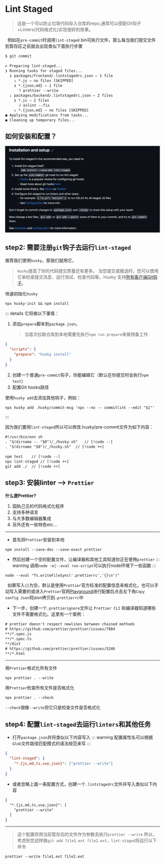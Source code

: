 # Lint Staged

> 这是一个可以防止垃圾代码存入仓库的repo,通常可以搭配Git钩子+Linters(代码格式化)实现很好的效果。

&nbsp;&nbsp;例如在`pre-commit`时调用`lint-staged` bin可执行文件，那么每当我们提交文件到暂存区之前就会出现类似下面执行步骤

```
$ git commit

✔ Preparing lint-staged...
❯ Running tasks for staged files...
  ❯ packages/frontend/.lintstagedrc.json — 1 file
    ↓ *.js — no files [SKIPPED]
    ❯ *.{json,md} — 1 file
      ⠹ prettier --write
  ↓ packages/backend/.lintstagedrc.json — 2 files
    ❯ *.js — 2 files
      ⠼ eslint --fix
    ↓ *.{json,md} — no files [SKIPPED]
◼ Applying modifications from tasks...
◼ Cleaning up temporary files...
```

## 如何安装和配置？

![Alt text](image.png)

## step2: 需要注册`git`钩子去运行`lint-staged`

推荐我们使用`husky`，那我们就用它，

> `Husky`提高了你的代码提交质量还有更多。
> 当您提交或推送时，您可以使用它来检查提交消息、运行测试、检查代码等。Husky 支持[所有客户端Git钩子](https://git-scm.com/docs/githooks)。

快速初始化`husky`

```shell
npx husky-init && npm install
```

::: details 它将做以下事情：

1. 添加`prepare`脚本到`package.json`，
   > 当首次拉取仓库到本地需要先执行`npm run prepare`来做预备工作

```json
{
  "scripts": {
    "prepare": "husky install"
  }
}
```

2. 创建一个普通`pre-commit`钩子，你能编辑它（默认在你提交时会执行`npm test`）
3. 配置Git hooks路径

使用`husky add`去添加其他钩子，例如：

```shell
npx husky add .husky/commit-msg 'npx --no -- commitlint --edit "$1"'
```

:::

因为我们要用`lint-staged`所以可以修改.husky/pre-commit文件为如下内容：

```shell
#!/usr/bin/env sh
. "$(dirname -- "$0")/_/husky.sh"   // [!code --]
. "$(dirname "$0")/_/husky.sh"  // [!code ++]

npm test    // [!code --]
npx lint-staged // [!code ++]
git add ./  // [!code ++]
```

## step3: 安装linter --> `Prettier`

**什么是Prettier?**

1. 固执己见的代码格式化程序
2. 支持多种语言
3. 与大多数编辑器集成
4. 另外还有一些特色etc...

---

- 首先将`Prettier`安装到本地

```shell
npm install --save-dev --save-exact prettier
```

- 然后创建一个空的配置文件，让编译器和其他工具知道你正在使用`prettier`
  ::: warning
  调用`node -e|--eval run-script`可以执行node环境下一些函数
  :::

```shell
node --eval "fs.writeFileSync('.prettierrc','{}\n')"
```

&nbsp;&nbsp;如果写入`{}`为空，默认是使用`Prettier`官方标准的配置信息来格式化，也可以手动写入需要的或进入`Prettier`官网[Playground](https://prettier.io/playground/)进行配置后点击左下角`Copy config Json`将json拷贝到`.prettierrc`中

- 下一步，创建一个`.prettierignore`文件让 `Prettier CLI` 和编译器知道哪些文件不需要格式化。这里有一个案例：

```
# prettier doesn't respect newlines between chained methods
# https://github.com/prettier/prettier/issues/7884
**/*.spec.js
**/*.spec.ts
**/dist
# https://github.com/prettier/prettier/issues/5246
**/*.html
```

---

用`Prettier`格式化所有文件

```shell
npx prettier . --write
```

用`Prettier`检查所有文件是否格式化

```shell
npx prettier . --check
```

`--check`很像`--write`但它只是检查文件是否格式化

## step4: 配置`lint-staged`去运行`linters`和其他任务

- 打开`package.json`并将类似以下内容写入
  ::: warning
  配置属性名可以根据`Glob`文件路径匹配模式的语法规范来写
  :::

```json
{
  "lint-staged": {
    "*.{js,md,ts,vue,json}": ["prettier --write"]
  }
}
```

- 或者忽略上面一条配置方式，创建一个`.lintstagedrc`文件并写入类似以下内容

```
{
  "*.{js,md,ts,vue,json}": [
    "prettier --write"
  ]
}
```

---

> 这个配置将用当前暂存后的文件作为参数去执行`prettier --write`
> 所以，考虑到您这样做`git add file1.ext file2.ext`，`lint-staged`将运行以下命令

```shell
prettier --write file1.ext file2.ext
```

